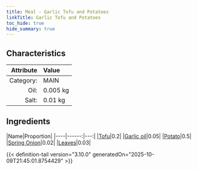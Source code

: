 ```yaml
---
title: Meal - Garlic Tofu and Potatoes
linkTitle: Garlic Tofu and Potatoes
toc_hide: true
hide_summary: true
---
```

<!-- This is generated by the MarsSim HelpGenertor, do not edit. -->


## Characteristics

| Attribute   | Value |
|--------:|:------|
|Category:|MAIN|
|Oil:|0.005 kg|
|Salt:|0.01 kg|

## Ingredients

|Name|Proportion|
|----|------:|---:|
|[Tofu](/docs/definitions/resource/tofu)|0.2|
|[Garlic oil](/docs/definitions/resource/garlic-oil)|0.05|
|[Potato](/docs/definitions/resource/potato)|0.5|
|[Spring Onion](/docs/definitions/resource/spring-onion)|0.02|
|[Leaves](/docs/definitions/resource/leaves)|0.03|




{{< definition-tail version="3.10.0" generatedOn="2025-10-09T21:45:01.8754429" >}}

